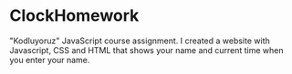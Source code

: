 # ClockHomework
"Kodluyoruz" JavaScript course assignment.
I created a website with Javascript, CSS and HTML that shows your name and current time when you enter your name.
